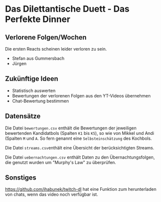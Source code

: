 # Das Dilettantische Duett - Das Perfekte Dinner

## Verlorene Folgen/Wochen
Die ersten Reacts scheinen leider verloren zu sein.

- Stefan aus Gummersbach
- Jürgen

## Zukünftige Ideen
- Statistisch auswerten
- Bewertungen der verlorenen Folgen aus den YT-Videos übernehmen
- Chat-Bewertung bestimmen

## Datensätze
Die Datei `bewertungen.csv` enthält die Bewertungen der jeweiligen bewertenden Kandidatbols (Spalten `K1` bis `K5`), so wie von Mikkel und Andi (Spalten `M` und `A`. So fern genannt eine `Selbsteinschätzung` des Kochbols.

Die Datei `streams.csv`enthält eine Übersicht der berücksichtigten Streams.

Die Datei `uebernachtungen.csv` enthält Daten zu den Übernachtungsfolgen, die genutzt wurden um "Murphy's Law" zu überprüfen.

## Sonstiges
https://github.com/ihabunek/twitch-dl hat eine Funktion zum herunterladen von chats, wenn das video noch verfügbar ist.
